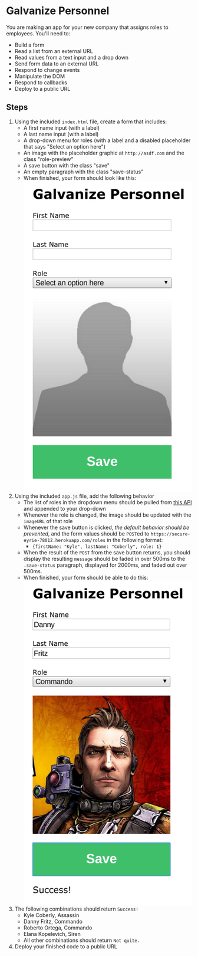# Galvanize Personnel

You are making an app for your new company that assigns roles to employees. You'll need to:

* Build a form
* Read a list from an external URL
* Read values from a text input and a drop down
* Send form data to an external URL
* Respond to change events
* Manipulate the DOM
* Respond to callbacks
* Deploy to a public URL

## Steps

1. Using the included `index.html` file, create a form that includes:
    * A first name input (with a label)
    * A last name input (with a label)
    * A drop-down menu for roles (with a label and a disabled placeholder that says "Select an option here")
    * An image with the placeholder graphic at `http://asdf.com` and the class "role-preview"
    * A save button with the class "save"
    * An empty paragraph with the class "save-status"
    * When finished, your form should look like this: ![Basic form](assets/galvanize_personnel_1.png)
1. Using the included `app.js` file, add the following behavior
    * The list of roles in the dropdown menu should be pulled from [this API]("https://secure-eyrie-78012.herokuapp.com/roles") and appended to your drop-down
    * Whenever the role is changed, the image should be updated with the `imageURL` of that role
    * Whenever the save button is clicked, *the default behavior should be prevented*, and the form values should be `POST`ed to `https://secure-eyrie-78012.herokuapp.com/roles` in the following format:
        * `{firstName: "Kyle", lastName: "Coberly", role: 1}`
    * When the result of the `POST` from the save button returns, you should display the resulting `message` should be faded in over 500ms to the `.save-status` paragraph, displayed for 2000ms, and faded out over 500ms.
    * When finished, your form should be able to do this: ![Filled out form](assets/galvanize_personnel_2.png)
1. The following combinations should return `Success!`
    * Kyle Coberly, Assassin
    * Danny Fritz, Commando
    * Roberto Ortega, Commando
    * Elana Kopelevich, Siren
    * All other combinations should return `Not quite.`
1. Deploy your finished code to a public URL

